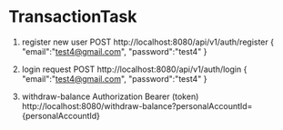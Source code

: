 # TransactionTask
1) register new user 
POST http://localhost:8080/api/v1/auth/register
{
    "email":"test4@gmail.com",
    "password":"test4"
}


2) login request
POST http://localhost:8080/api/v1/auth/login
{
  "email":"test4@gmail.com",
    "password":"test4"
}

3) withdraw-balance
Authorization Bearer (token)
http://localhost:8080/withdraw-balance?personalAccountId={personalAccountId}